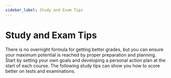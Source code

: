 ```yaml
---
sidebar_label: Study and Exam Tips
---
```

# Study and Exam Tips
There is no overnight formula for getting better grades, but you can ensure your maximum potential is reached by proper preparation and planning. Start by setting your own goals and developing a personal action plan at the start of each course. The following study tips can show you how to score better on tests and examinations.